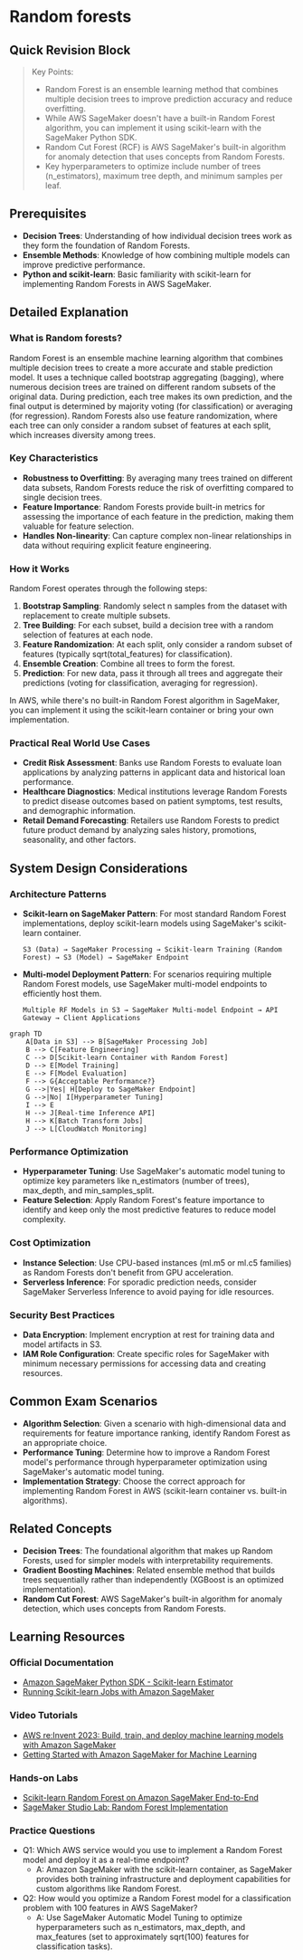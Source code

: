 # Random forests

## Quick Revision Block

> Key Points:
> 
> - Random Forest is an ensemble learning method that combines multiple decision trees to improve prediction accuracy and reduce overfitting.
> - While AWS SageMaker doesn't have a built-in Random Forest algorithm, you can implement it using scikit-learn with the SageMaker Python SDK.
> - Random Cut Forest (RCF) is AWS SageMaker's built-in algorithm for anomaly detection that uses concepts from Random Forests.
> - Key hyperparameters to optimize include number of trees (n_estimators), maximum tree depth, and minimum samples per leaf.

## Prerequisites

- **Decision Trees**: Understanding of how individual decision trees work as they form the foundation of Random Forests.
- **Ensemble Methods**: Knowledge of how combining multiple models can improve predictive performance.
- **Python and scikit-learn**: Basic familiarity with scikit-learn for implementing Random Forests in AWS SageMaker.

## Detailed Explanation

### What is Random forests?

Random Forest is an ensemble machine learning algorithm that combines multiple decision trees to create a more accurate and stable prediction model. It uses a technique called bootstrap aggregating (bagging), where numerous decision trees are trained on different random subsets of the original data. During prediction, each tree makes its own prediction, and the final output is determined by majority voting (for classification) or averaging (for regression). Random Forests also use feature randomization, where each tree can only consider a random subset of features at each split, which increases diversity among trees.

### Key Characteristics

- **Robustness to Overfitting**: By averaging many trees trained on different data subsets, Random Forests reduce the risk of overfitting compared to single decision trees.
- **Feature Importance**: Random Forests provide built-in metrics for assessing the importance of each feature in the prediction, making them valuable for feature selection.
- **Handles Non-linearity**: Can capture complex non-linear relationships in data without requiring explicit feature engineering.

### How it Works

Random Forest operates through the following steps:

1. **Bootstrap Sampling**: Randomly select n samples from the dataset with replacement to create multiple subsets.
2. **Tree Building**: For each subset, build a decision tree with a random selection of features at each node.
3. **Feature Randomization**: At each split, only consider a random subset of features (typically sqrt(total_features) for classification).
4. **Ensemble Creation**: Combine all trees to form the forest.
5. **Prediction**: For new data, pass it through all trees and aggregate their predictions (voting for classification, averaging for regression).

In AWS, while there's no built-in Random Forest algorithm in SageMaker, you can implement it using the scikit-learn container or bring your own implementation.

### Practical Real World Use Cases

- **Credit Risk Assessment**: Banks use Random Forests to evaluate loan applications by analyzing patterns in applicant data and historical loan performance.
- **Healthcare Diagnostics**: Medical institutions leverage Random Forests to predict disease outcomes based on patient symptoms, test results, and demographic information.
- **Retail Demand Forecasting**: Retailers use Random Forests to predict future product demand by analyzing sales history, promotions, seasonality, and other factors.

## System Design Considerations

### Architecture Patterns

- **Scikit-learn on SageMaker Pattern**: For most standard Random Forest implementations, deploy scikit-learn models using SageMaker's scikit-learn container.
  ```
  S3 (Data) → SageMaker Processing → Scikit-learn Training (Random Forest) → S3 (Model) → SageMaker Endpoint
  ```

- **Multi-model Deployment Pattern**: For scenarios requiring multiple Random Forest models, use SageMaker multi-model endpoints to efficiently host them.
  ```
  Multiple RF Models in S3 → SageMaker Multi-model Endpoint → API Gateway → Client Applications
  ```

```mermaid
graph TD
    A[Data in S3] --> B[SageMaker Processing Job]
    B --> C[Feature Engineering]
    C --> D[Scikit-learn Container with Random Forest]
    D --> E[Model Training]
    E --> F[Model Evaluation]
    F --> G{Acceptable Performance?}
    G -->|Yes| H[Deploy to SageMaker Endpoint]
    G -->|No| I[Hyperparameter Tuning]
    I --> E
    H --> J[Real-time Inference API]
    H --> K[Batch Transform Jobs]
    J --> L[CloudWatch Monitoring]
```

### Performance Optimization

- **Hyperparameter Tuning**: Use SageMaker's automatic model tuning to optimize key parameters like n_estimators (number of trees), max_depth, and min_samples_split.
- **Feature Selection**: Apply Random Forest's feature importance to identify and keep only the most predictive features to reduce model complexity.

### Cost Optimization

- **Instance Selection**: Use CPU-based instances (ml.m5 or ml.c5 families) as Random Forests don't benefit from GPU acceleration.
- **Serverless Inference**: For sporadic prediction needs, consider SageMaker Serverless Inference to avoid paying for idle resources.

### Security Best Practices

- **Data Encryption**: Implement encryption at rest for training data and model artifacts in S3.
- **IAM Role Configuration**: Create specific roles for SageMaker with minimum necessary permissions for accessing data and creating resources.

## Common Exam Scenarios

- **Algorithm Selection**: Given a scenario with high-dimensional data and requirements for feature importance ranking, identify Random Forest as an appropriate choice.
- **Performance Tuning**: Determine how to improve a Random Forest model's performance through hyperparameter optimization using SageMaker's automatic model tuning.
- **Implementation Strategy**: Choose the correct approach for implementing Random Forest in AWS (scikit-learn container vs. built-in algorithms).

## Related Concepts

- **Decision Trees**: The foundational algorithm that makes up Random Forests, used for simpler models with interpretability requirements.
- **Gradient Boosting Machines**: Related ensemble method that builds trees sequentially rather than independently (XGBoost is an optimized implementation).
- **Random Cut Forest**: AWS SageMaker's built-in algorithm for anomaly detection, which uses concepts from Random Forests.

## Learning Resources

### Official Documentation

- [Amazon SageMaker Python SDK - Scikit-learn Estimator](https://sagemaker.readthedocs.io/en/stable/frameworks/sklearn/using_sklearn.html)
- [Running Scikit-learn Jobs with Amazon SageMaker](https://docs.aws.amazon.com/sagemaker/latest/dg/sklearn.html)

### Video Tutorials

- [AWS re:Invent 2023: Build, train, and deploy machine learning models with Amazon SageMaker](https://www.youtube.com/watch?v=iH8Y3Z3yiDs)
- [Getting Started with Amazon SageMaker for Machine Learning](https://www.youtube.com/watch?v=Qv_Tr_BCFCQ)

### Hands-on Labs

- [Scikit-learn Random Forest on Amazon SageMaker End-to-End](https://github.com/aws/amazon-sagemaker-examples/blob/master/sagemaker-python-sdk/scikit_learn_randomforest/Sklearn_on_SageMaker_end2end.ipynb)
- [SageMaker Studio Lab: Random Forest Implementation](https://studiolab.sagemaker.aws/)

### Practice Questions

- Q1: Which AWS service would you use to implement a Random Forest model and deploy it as a real-time endpoint?
    - A: Amazon SageMaker with the scikit-learn container, as SageMaker provides both training infrastructure and deployment capabilities for custom algorithms like Random Forest.
- Q2: How would you optimize a Random Forest model for a classification problem with 100 features in AWS SageMaker?
    - A: Use SageMaker Automatic Model Tuning to optimize hyperparameters such as n_estimators, max_depth, and max_features (set to approximately sqrt(100) features for classification tasks).

